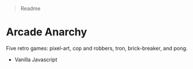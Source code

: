 > Readme

# Arcade Anarchy

Five retro games: pixel-art, cop and robbers, tron, brick-breaker, and pong. 

* Vanilla Javascript


